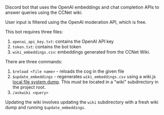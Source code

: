 Discord bot that uses the OpenAI embeddings and chat completion APIs to answer queries using the CCNet wiki.

User input is filtered using the OpenAI moderation API, which is free.

This bot requires three files:
1. `openai_api_key.txt`: contains the OpenAI API key
2. `token.txt`: contains the bot token
3. `wiki_embeddings.csv`: embeddings generated from the CCNet Wiki.

There are three commands:
1. `$reload <file name>` - reloads the cog in the given file
2. `$update_embeddings` - regenerates `wiki_embeddings.csv` using a wiki.js [local file system dump](https://wiki.ccnetmc.com/a/storage). This must be located in a "wiki" subdirectory in the project root.
3. `/askwiki <query>`

Updating the wiki involves updating the `wiki` subdirectory with a fresh wiki dump and running `$update_embeddings`.
